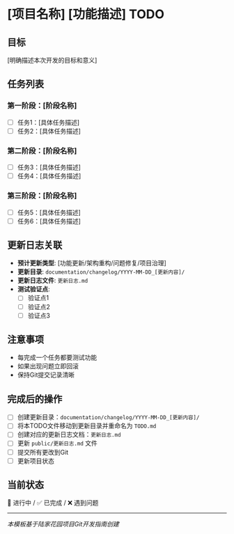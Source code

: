 # [项目名称] [功能描述] TODO

## 目标
[明确描述本次开发的目标和意义]

## 任务列表

### 第一阶段：[阶段名称]
- [ ] 任务1：[具体任务描述]
- [ ] 任务2：[具体任务描述]

### 第二阶段：[阶段名称]
- [ ] 任务3：[具体任务描述]
- [ ] 任务4：[具体任务描述]

### 第三阶段：[阶段名称]
- [ ] 任务5：[具体任务描述]
- [ ] 任务6：[具体任务描述]

## 更新日志关联
- **预计更新类型**: [功能更新/架构重构/问题修复/项目治理]
- **更新目录**: `documentation/changelog/YYYY-MM-DD_[更新内容]/`
- **更新日志文件**: `更新日志.md`
- **测试验证点**: 
  - [ ] 验证点1
  - [ ] 验证点2
  - [ ] 验证点3

## 注意事项
- 每完成一个任务都要测试功能
- 如果出现问题立即回滚
- 保持Git提交记录清晰

## 完成后的操作
- [ ] 创建更新目录：`documentation/changelog/YYYY-MM-DD_[更新内容]/`
- [ ] 将本TODO文件移动到更新目录并重命名为 `TODO.md`
- [ ] 创建对应的更新日志文档：`更新日志.md`
- [ ] 更新 `public/更新日志.md` 文件
- [ ] 提交所有更改到Git
- [ ] 更新项目状态

## 当前状态
🔄 进行中 / ✅ 已完成 / ❌ 遇到问题

---
*本模板基于陆家花园项目Git开发指南创建* 